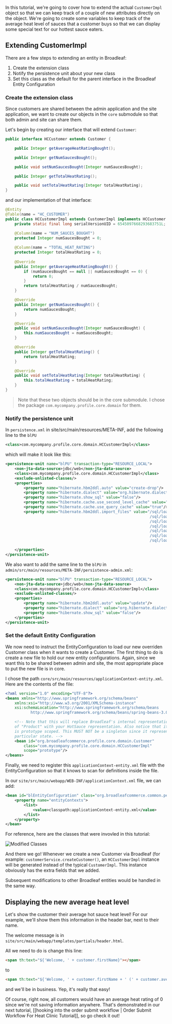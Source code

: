 In this tutorial, we're going to cover how to extend the actual `CustomerImpl` object so that we can keep track of a couple of new attributes directly on the object. We're going to create some variables to keep track of the average heat level of sauces that a customer buys so that we can display some special text for our hottest sauce eaters.

## Extending CustomerImpl

There are a few steps to extending an entity in Broadleaf:

1. Create the extension class
2. Notify the persistence unit about your new class
3. Set this class as the default for the parent interface in the Broadleaf Entity Configuration

### Create the extension class

Since customers are shared between the admin application and the site application, we want to create our objects in the `core` submodule so that both admin and site can share them.

Let's begin by creating our interface that will extend `Customer`:

```java
public interface HCCustomer extends Customer {

    public Integer getAverageHeatRatingBought();

    public Integer getNumSaucesBought();

    public void setNumSaucesBought(Integer numSaucesBought);

    public Integer getTotalHeatRating();

    public void setTotalHeatRating(Integer totalHeatRating);
}
```

and our implementation of that interface:


```java
@Entity
@Table(name = "HC_CUSTOMER")
public class HCCustomerImpl extends CustomerImpl implements HCCustomer {
    private static final long serialVersionUID = 6545097668293683751L;

    @Column(name = "NUM_SAUCES_BOUGHT")
    protected Integer numSaucesBought = 0;
    
    @Column(name = "TOTAL_HEAT_RATING")
    protected Integer totalHeatRating = 0;
    
    @Override
    public Integer getAverageHeatRatingBought() {
        if (numSaucesBought == null || numSaucesBought == 0) {
            return 0;
        }
        return totalHeatRating / numSaucesBought;
    }

    @Override
    public Integer getNumSaucesBought() {
        return numSaucesBought;
    }

    @Override
    public void setNumSaucesBought(Integer numSaucesBought) {
        this.numSaucesBought = numSaucesBought;
    }

    @Override
    public Integer getTotalHeatRating() {
        return totalHeatRating;
    }

    @Override
    public void setTotalHeatRating(Integer totalHeatRating) {
        this.totalHeatRating = totalHeatRating;
    }
}
```

> Note that these two objects should be in the core submodule. I chose the package `com.mycompany.profile.core.domain` for them.

### Notify the persistence unit

In `persistence.xml` in site/src/main/resources/META-INF, add the following line to the  `blPU` 

```xml
<class>com.mycompany.profile.core.domain.HCCustomerImpl</class>
```

which will make it look like this:

```xml
<persistence-unit name="blPU" transaction-type="RESOURCE_LOCAL">
    <non-jta-data-source>jdbc/web</non-jta-data-source>
    <class>com.mycompany.profile.core.domain.HCCustomerImpl</class>
    <exclude-unlisted-classes/>
    <properties>
        <property name="hibernate.hbm2ddl.auto" value="create-drop"/>
        <property name="hibernate.dialect" value="org.hibernate.dialect.HSQLDialect"/>
        <property name="hibernate.show_sql" value="false"/>
        <property name="hibernate.cache.use_second_level_cache" value="true"/>
        <property name="hibernate.cache.use_query_cache" value="true"/>
        <property name="hibernate.hbm2ddl.import_files" value="/sql/load_admin_security.sql,
                                                               /sql/load_admin_users.sql,
                                                               /sql/load_code_tables.sql,
                                                               /sql/load_table_sequences.sql,
                                                               /sql/load_catalog_data.sql,
                                                               /sql/load_content_structure.sql,
                                                               /sql/load_content_data.sql"/>

    </properties>
</persistence-unit>
```

We also want to add the same line to the `blPU` in `admin/src/main/resources/META-INF/persistence-admin.xml`:

```xml
<persistence-unit name="blPU" transaction-type="RESOURCE_LOCAL">
    <non-jta-data-source>jdbc/web</non-jta-data-source>
    <class>com.mycompany.profile.core.domain.HCCustomerImpl</class>
    <exclude-unlisted-classes/>
    <properties>
        <property name="hibernate.hbm2ddl.auto" value="update"/>
        <property name="hibernate.dialect" value="org.hibernate.dialect.HSQLDialect"/>
        <property name="hibernate.show_sql" value="false"/>
    </properties>
</persistence-unit>
```

### Set the default Entity Configuration

We now need to instruct the EntityConfiguration to load our new overriden Customer class when it wants to create a Customer. The first thing to do is create a new file to hold our new entity configurations. Again, since we want this to be shared between admin and site, the most appropriate place to put the new file is in core.

I chose the path `core/src/main/resources/applicationContext-entity.xml`. Here are the contents of the file:

```xml
<?xml version="1.0" encoding="UTF-8"?>
<beans xmlns="http://www.springframework.org/schema/beans"
    xmlns:xsi="http://www.w3.org/2001/XMLSchema-instance"
    xsi:schemaLocation="http://www.springframework.org/schema/beans
           http://www.springframework.org/schema/beans/spring-beans-3.0.xsd">

    <!-- Note that this will replace Broadleaf's internal representation 
    of "Product" with your HotSauce representation. Also notice that it 
    is prototype scoped. This MUST NOT be a singleton since it represents 
    particular state. -->
    <bean id="org.broadleafcommerce.profile.core.domain.Customer"
        class="com.mycompany.profile.core.domain.HCCustomerImpl"
        scope="prototype"/>
</beans>
```

Finally, we need to register this `applicationContext-entity.xml` file with the EntityConfiguration so that it knows to scan for definitions inside the file.

In our `site/src/main/webapp/WEB-INF/applicationContext.xml` file, we can add:

```xml
<bean id="blEntityConfiguration" class="org.broadleafcommerce.common.persistence.EntityConfiguration">
    <property name="entityContexts">
        <list>
            <value>classpath:applicationContext-entity.xml</value>
        </list>
    </property>
</bean>
```

For reference, here are the classes that were invovled in this tutorial:

![Modified Classes](/images/customer-extension-tutorial-1.png)

And there we go! Whenever we create a new Customer via Broadleaf (for example: `customerService.createCustomer()`, an `HCCustomerImpl` instance will be generated instead of the typical `CustomerImpl`. This instance obviously has the extra fields that we added.

Subsequent modifications to other Broadleaf entities would be handled in the same way.

## Displaying the new average heat level

Let's show the customer their average hot sauce heat level! For our example, we'll show them this information in the header bar, next to their name.

The welcome message is in `site/src/main/webapp/templates/partials/header.html`.

All we need to do is change this line:

```html
<span th:text="${'Welcome, ' + customer.firstName}"></span>  
```

to 

```html
<span th:text="${'Welcome, ' + customer.firstName + ' (' + customer.averageHeatRatingBought + ')'}"></span>  
```

and we'll be in business. Yep, it's really that easy!

Of course, right now, all customers would have an average heat rating of 0 since we're not saving information anywhere. That's demonstrated in our next tutorial, [[hooking into the order submit workflow | Order Submit Workflow For Heat Clinic Tutorial]], so go check it out!
